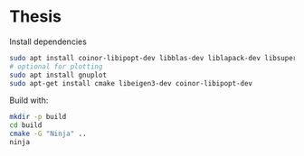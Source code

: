# Thesis

Install dependencies
```bash
sudo apt install coinor-libipopt-dev libblas-dev liblapack-dev libsuperlu-dev cmake --install-recommends
# optional for plotting
sudo apt install gnuplot
sudo apt-get install cmake libeigen3-dev coinor-libipopt-dev 
```

Build with:
```bash
mkdir -p build
cd build
cmake -G "Ninja" ..
ninja
```